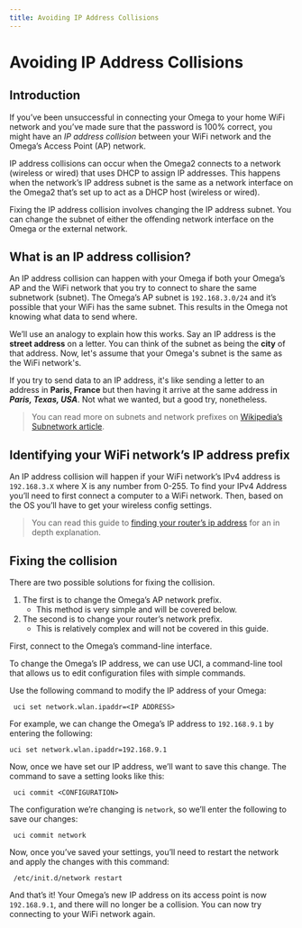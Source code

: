 ```yaml
---
title: Avoiding IP Address Collisions
---
```


# Avoiding IP Address Collisions

## Introduction
If you’ve been unsuccessful in connecting your Omega to your home WiFi network and you’ve made sure that the password is 100% correct, you might have an *IP address collision* between your WiFi network and the Omega’s Access Point (AP) network.

IP address collisions can occur when the Omega2 connects to a network (wireless or wired) that uses DHCP to assign IP addresses. This happens when the network’s IP address subnet is the same as a network interface on the Omega2 that’s set up to act as a DHCP host (wireless or wired).

Fixing the IP address collision involves changing the IP address subnet. You can change the subnet of either the offending network interface on the Omega or the external network.

## What is an IP address collision?
An IP address collision can happen with your Omega if both your Omega’s AP and the WiFi network that you try to connect to share the same subnetwork (subnet). The Omega’s AP subnet is `192.168.3.0/24` and it’s possible that your WiFi has the same subnet. This results in the Omega not knowing what data to send where.

We’ll use an analogy to explain how this works. Say an IP address is the **street address** on a letter. You can think of the subnet as being the **city** of that address. Now, let's assume that your Omega's subnet is the same as the WiFi network's. 

If you try to send data to an IP address, it's like sending a letter to an address in **Paris, France** but then having it arrive at the same address in **_Paris, Texas, USA_**. Not what we wanted, but a good try, nonetheless.

> You can read more on subnets and network prefixes on [Wikipedia’s Subnetwork article](https://en.wikipedia.org/wiki/Subnetwork).

## Identifying your WiFi network’s IP address prefix
An IP address collision will happen if your WiFi network’s IPv4 address is `192.168.3.X` where X is any number from 0-255. To find your IPv4 Address you’ll need to first connect a computer to a WiFi network. Then, based on the OS you’ll have to get your wireless config settings.

> You can read this guide to [finding your router’s ip address](http://www.howtogeek.com/233952/how-to-find-your-routers-ip-address-on-any-computer-smartphone-or-tablet/) for an in depth explanation.

## Fixing the collision
There are two possible solutions for fixing the collision.

1. The first is to change the Omega’s AP network prefix. 
 	- This method is very simple and will be covered below.
3. The second is to change your router’s network prefix.
	- This is relatively complex and will not be covered in this guide.

First, connect to the Omega’s command-line interface.

To change the Omega’s IP address, we can use UCI, a command-line tool that allows us to edit configuration files with simple commands. 

Use the following command to modify the IP address of your Omega:
```
 uci set network.wlan.ipaddr=<IP ADDRESS>
```

For example, we can change the Omega’s IP address to `192.168.9.1` by entering the following:
```
uci set network.wlan.ipaddr=192.168.9.1
```

Now, once we have set our IP address, we’ll want to save this change. The command to save a setting looks like this:
```
 uci commit <CONFIGURATION>
```

The configuration we’re changing is `network`, so we’ll enter the following to save our changes:
```
 uci commit network
```

Now, once you’ve saved your settings, you’ll need to restart the network and apply the changes with this command:
```
 /etc/init.d/network restart
```

And that’s it! Your Omega’s new IP address on its access point is now `192.168.9.1`, and there will no longer be a collision. You can now try connecting to your WiFi network again.

